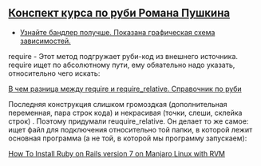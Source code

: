 

[Конспект курса по руби Романа Пушкина](https://github.com/krdprog/rubyschool-notes/blob/master/one-by-one/lesson-01.md)
---

- [Узнайте бандлер получше. Показана графическая схема зависимостей.](https://habr.com/ru/company/engineyard/blog/172807/)

require - Этот метод подгружает руби-код из внешнего источника. require ищет по абсолютному пути, ему обяательно надо указать, относительно чего искать:

[В чем разница между require и require_relative. Справочник по руби](http://ruby.qkspace.com/ruby-v-chem-raznitsa-mezhdu-require-i-require_relative)

Последняя конструкция слишком громоздкая (дополнительная переменная, пара строк кода) и некрасивая (точки, слеши, склейка строк) . Поэтому придумали reuquire_relative. Он делает то же самое: ищет файл для подключения относительно той папки, в которой лежит основная программа (а не той, в которой мы программу запускаем):

[How To Install Ruby on Rails version 7 on Manjaro Linux with RVM](https://medium.com/@faturr/how-to-install-ruby-on-rails-version-7-on-manjaro-linux-with-rvm-7a0cde49f415)